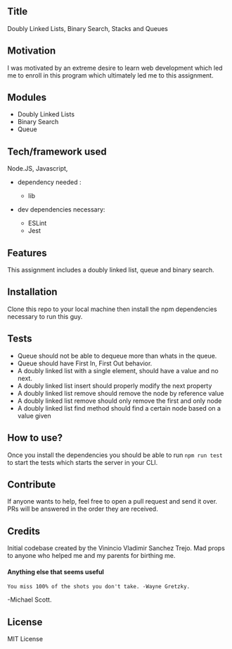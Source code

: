 ## Title
Doubly Linked Lists, Binary Search, Stacks and Queues

## Motivation
I was motivated by an extreme desire to learn web development which led me to enroll in this program which ultimately led me to this assignment. 

## Modules
- Doubly Linked Lists
- Binary Search
- Queue

## Tech/framework used
Node.JS, Javascript, 

- dependency needed : 
  - lib

- dev dependencies necessary: 
  - ESLint
  - Jest


## Features
This assignment includes a doubly linked list,  queue and binary search. 

## Installation
Clone this repo to your local machine then install the npm dependencies necessary to run this guy. 

## Tests

- Queue should not be able to dequeue more than whats in the queue.
- Queue should have First In, First Out behavior.
- A doubly linked list with a single element, should have a value and no next.
- A doubly linked list insert should properly modify the next property
- A doubly linked list remove should remove the node by reference value 
- A doubly linked list remove should only remove the first and only node 
- A doubly linked list find method should find a certain node based on a value given

## How to use?
Once you install the dependencies you should be able to run `npm run test` to start the tests which starts the server in your CLI. 


## Contribute
If anyone wants to help, feel free to open a pull request and send it over. PRs will be answered in the order they are received. 

## Credits
Initial codebase created by the Vinincio Vladimir Sanchez Trejo. 
Mad props to anyone who helped me and my parents for birthing me.

#### Anything else that seems useful
```You miss 100% of the shots you don't take. -Wayne Gretzky.``` 

-Michael Scott.  

## License
MIT License